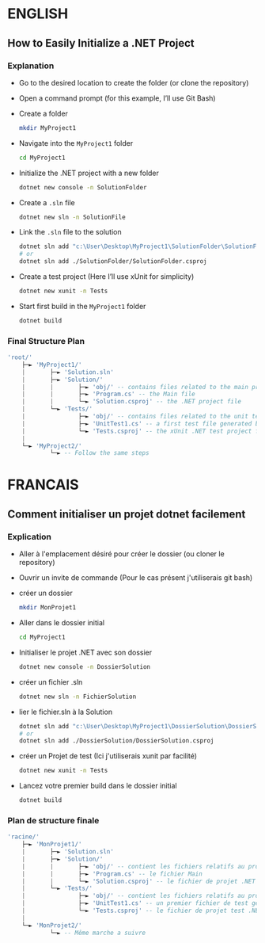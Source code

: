 #
# ENGLISH
## How to Easily Initialize a .NET Project
### Explanation
- Go to the desired location to create the folder (or clone the repository)  
- Open a command prompt (for this example, I’ll use Git Bash)  

- Create a folder
    ```bash
    mkdir MyProject1
    ```

- Navigate into the `MyProject1` folder
    ```bash
    cd MyProject1
    ```

- Initialize the .NET project with a new folder
    ```bash
    dotnet new console -n SolutionFolder
    ```

- Create a `.sln` file
    ```bash
    dotnet new sln -n SolutionFile
    ```

- Link the `.sln` file to the solution
    ```bash
    dotnet sln add "c:\User\Desktop\MyProject1\SolutionFolder\SolutionFolder.csproj"
    # or
    dotnet sln add ./SolutionFolder/SolutionFolder.csproj
    ```

- Create a test project (Here I’ll use xUnit for simplicity)
    ```bash
    dotnet new xunit -n Tests
    ```

- Start first build in the `MyProject1` folder
    ```bash
    dotnet build
    ```

### Final Structure Plan
```lua
'root/'
    ├─► 'MyProject1/'
    |       ├─► 'Solution.sln'
    |       ├─► 'Solution/'
    |       |       ├─► 'obj/' -- contains files related to the main project
    |       |       ├─► 'Program.cs' -- the Main file
    |       |       └─► 'Solution.csproj' -- the .NET project file
    |       └─► 'Tests/'
    |               ├─► 'obj/' -- contains files related to the unit test project
    |               ├─► 'UnitTest1.cs' -- a first test file generated by dotnet during xUnit initialization
    |               └─► 'Tests.csproj' -- the xUnit .NET test project file
    |
    └─► 'MyProject2/'
            └─► -- Follow the same steps
```

# 
# FRANCAIS
## Comment initialiser un projet dotnet facilement
### Explication
- Aller à l'emplacement désiré pour créer le dossier (ou cloner le repository)
- Ouvrir un invite de commande (Pour le cas présent j'utiliserais git bash)

- créer un dossier 
    ```bash
    mkdir MonProjet1
    ```

- Aller dans le dossier initial
    ```bash
    cd MyProject1
    ```

- Initialiser le projet .NET avec son dossier
    ```bash
    dotnet new console -n DossierSolution
    ```

- créer un fichier .sln
    ```bash
    dotnet new sln -n FichierSolution
    ```

- lier le fichier.sln à la Solution
    ```bash
    dotnet sln add "c:\User\Desktop\MyProject1\DossierSolution\DossierSolution.csproj"
    # or
    dotnet sln add ./DossierSolution/DossierSolution.csproj
    ```

- créer un Projet de test (Ici j'utiliserais xunit par facilité)
    ```bash
    dotnet new xunit -n Tests
    ```

- Lancez votre premier build dans le dossier initial
    ```bash
    dotnet build
    ```

### Plan de structure finale
```lua
'racine/'
    ├─► 'MonProjet1/'
    |       ├─► 'Solution.sln'
    |       ├─► 'Solution/'
    |       |       ├─► 'obj/' -- contient les fichiers relatifs au projet
    |       |       ├─► 'Program.cs' -- le fichier Main
    |       |       └─► 'Solution.csproj' -- le fichier de projet .NET
    |       └─► 'Tests/'
    |               ├─► 'obj/' -- contient les fichiers relatifs au projet de test unitaires
    |               ├─► 'UnitTest1.cs' -- un premier fichier de test generé par dotnet lors de l'initialisation de xunit
    |               └─► 'Tests.csproj' -- le fichier de projet test .NET xunit
    |
    └─► 'MonProjet2/'
            └─► -- Même marche a suivre 

``` 
